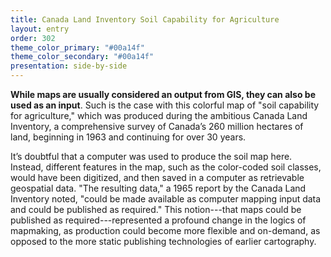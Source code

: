 ```yaml
---
title: Canada Land Inventory Soil Capability for Agriculture
layout: entry
order: 302
theme_color_primary: "#00a14f"
theme_color_secondary: "#00a14f"
presentation: side-by-side
---
```


**While maps are usually considered an output from GIS, they can also be used as an input**. Such is the case with this colorful map of "soil capability for agriculture," which was produced during the ambitious Canada Land Inventory, a comprehensive survey of Canada’s 260 million hectares of land, beginning in 1963 and continuing for over 30 years.

It’s doubtful that a computer was used to produce the soil map here. Instead, different features in the map, such as the color-coded soil classes, would have been digitized, and then saved in a computer as retrievable geospatial data. "The resulting data," a 1965 report by the Canada Land Inventory noted, "could be made available as computer mapping input data and could be published as required." This notion---that maps could be published as required---represented a profound change in the logics of mapmaking, as production could become more flexible and on-demand, as opposed to the more static publishing technologies of earlier cartography.